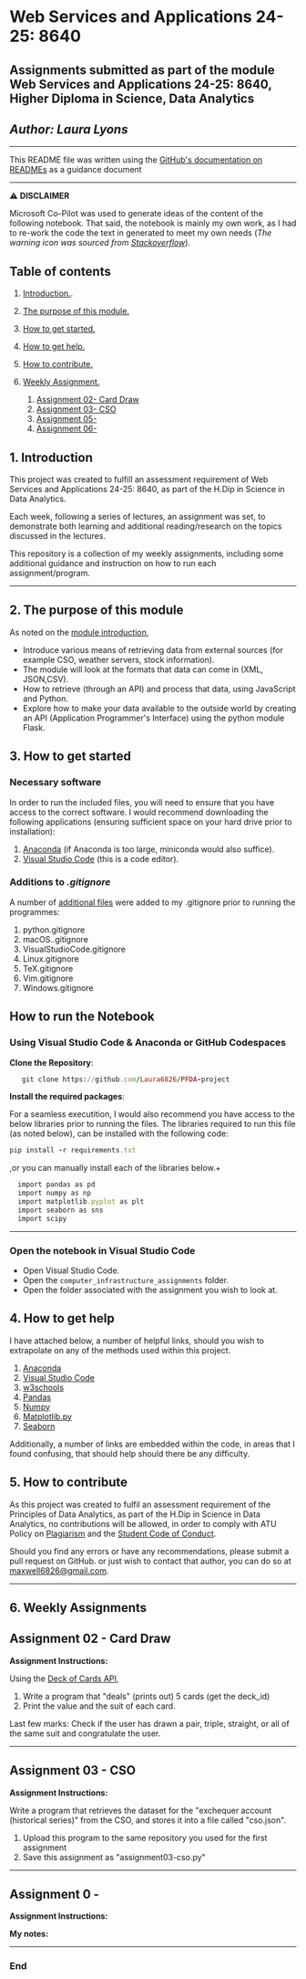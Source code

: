 # Web Services and Applications 24-25: 8640

## Assignments submitted as part of the module Web Services and Applications 24-25: 8640, Higher Diploma in Science, Data Analytics

## *Author: Laura Lyons*

***

This README file was written using the [GitHub's documentation on READMEs](https://docs.github.com/en/repositories/managing-your-repositorys-settings-and-features/customizing-your-repository/about-readmes) as a guidance document
***

  &#x26a0;&#xfe0f; **DISCLAIMER**

  Microsoft Co-Pilot was used to generate ideas of the content of the following notebook. That said, the notebook is mainly my own work, as I had to re-work the code the text in generated to meet my own needs (*The warning icon was sourced from [Stackoverflow](https://stackoverflow.com/questions/50544499/how-to-make-a-styled-markdown-admonition-box-in-a-github-gist)*).

## **Table of contents**

1. [Introduction.](#1-introduction).
1. [The purpose of this module.](#2-the-purpose-of-this-module)
1. [How to get started.](#3-how-to-get-started)
1. [How to get help.](#4-how-to-get-help)
1. [How to contribute.](#5-how-to-contribute)
1. [Weekly Assignment.](#6-weekly-assignments)

    1. [Assignment 02- Card Draw](#assignment-02---card-draw)
    1. [Assignment 03- CSO](#assignment-03---cso)
    1. [Assignment 05- ](#)
    1. [Assignment 06- ](#)

## 1. Introduction

This project was created to fulfill an assessment requirement of Web Services and Applications 24-25: 8640, as part of the H.Dip in Science in Data Analytics.

Each week, following a series of lectures, an assignment was set, to demonstrate both learning and additional reading/research on the topics discussed in the lectures.

This repository is a collection of my weekly assignments, including some additional guidance and instruction on how to run each assignment/program.

***

## 2. The purpose of this module

As noted on the [module introduction](https://vlegalwaymayo.atu.ie/course/view.php?id=12365),

- Introduce various means of retrieving data from external sources (for example CSO, weather servers, stock information).
- The module will look at the formats that data can come in (XML, JSON,CSV).
- How to retrieve (through an API) and process that data, using JavaScript and Python.
- Explore how to make your data available to the outside world by creating an API (Application Programmer's Interface) using the python module Flask.

## 3. How to get started

### Necessary software

In order to run the included files, you will need to ensure that you have access to the correct software. I would recommend downloading the following applications (ensuring sufficient space on your hard drive prior to installation):

1. [Anaconda](https://www.atu.ie/sites/default/files/2024-02/aqae022-academic-integrity-policy-1.pdf) (if Anaconda is too large, miniconda would also suffice).
2. [Visual Studio Code](https://code.visualstudio.com/Download) (this is a code editor).

### **Additions to** *.gitignore*

A number of [additional files](https://github.com/github/gitignore/tree/main/Global) were added to my .gitignore prior to running the programmes:

  1. python.gitignore
  2. macOS..gitignore
  3. VisualStudioCode.gitignore
  4. Linux.gitignore
  5. TeX.gitignore
  6. Vim.gitignore
  7. Windows.gitignore

## How to run the Notebook

### Using Visual Studio Code & Anaconda or GitHub Codespaces

**Clone the Repository**:

```ruby
   git clone https://github.com/Laura6826/PFDA-project
```

**Install the required packages**:

For a seamless executition, I would also recommend you have access to the below libraries prior to running the files. The libraries required to run this file (as noted below), can be installed with the following code:

```ruby
pip install -r requirements.txt
```

,or you can manually install each of the libraries below.+

```ruby
  import pandas as pd
  import numpy as np
  import matplotlib.pyplot as plt
  import seaborn as sns
  import scipy
```

***

### Open the notebook in Visual Studio Code

- Open Visual Studio Code.
- Open the `computer_infrastructure_assignments` folder.
- Open the folder associated with the assignment you wish to look at.

## 4. How to get help

I have attached below, a number of helpful links, should you wish to extrapolate on any of the methods used within this project.

1. [Anaconda](https://www.atu.ie/sites/default/files/2024-02/aqae022-academic-integrity-policy-1.pdf)
1. [Visual Studio Code](https://code.visualstudio.com/Download)
1. [w3schools](https://www.w3schools.com/)
1. [Pandas](https://pandas.pydata.org/)
1. [Numpy](https://numpy.org/)
1. [Matplotlib.py](https://matplotlib.org/)
1. [Seaborn](https://seaborn.pydata.org/)

Additionally, a number of links are embedded within the code, in areas that I found confusing, that should help should there be any difficulty.

## 5. How to contribute

As this project was created to fulfil an assessment requirement of the Principles of Data Analytics, as part of the H.Dip in Science in Data Analytics, no contributions will be allowed, in order to comply with ATU Policy on [Plagiarism](https://www.atu.ie/sites/default/files/2024-02/aqae022-academic-integrity-policy-1.pdf) and the [Student Code of Conduct](https://www.atu.ie/sites/default/files/2022-08/Student%20Code_Final_August_2022.pdf).

Should you find any errors or have any recommendations, please submit a pull request on GitHub. or just wish to contact that author, you can do so at <maxwell6826@gmail.com>.

***

## **6. Weekly Assignments**

## **Assignment 02** - Card Draw

**Assignment Instructions:**

Using the [Deck of Cards API](https://deckofcardsapi.com/),

1. Write a program that "deals" (prints out) 5 cards (get the deck_id)
1. Print the value and the suit of each card.

Last few marks:
Check if the user has drawn a pair, triple, straight, or all of the same suit and congratulate the user.

***

## **Assignment 03** - CSO

**Assignment Instructions:**

Write a program that retrieves the dataset for the "exchequer account (historical series)" from the CSO, and stores it into a file called "cso.json".

1. Upload this program to the same repository you used for the first assignment
1. Save this assignment as "assignment03-cso.py"

***

## **Assignment 0** - 

**Assignment Instructions:**

**My notes:**

***



### End

